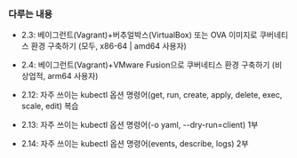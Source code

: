 ### 다루는 내용 
- 2.3: 베이그런트(Vagrant)+버추얼박스(VirtualBox) 또는 OVA 이미지로 쿠버네티스 환경 구축하기 (모두, x86-64 | amd64 사용자)
- 2.4: 베이그런트(Vagrant)+VMware Fusion으로 쿠버네티스 환경 구축하기 (비상업적, arm64 사용자)

- 2.12: 자주 쓰이는 kubectl 옵션 명령어(get, run, create, apply, delete, exec, scale, edit) 복습
- 2.13: 자주 쓰이는 kubectl 옵션 명령어(-o yaml, --dry-run=client) 1부
- 2.14: 자주 쓰이는 kubectl 옵션 명령어(events, describe, logs) 2부
